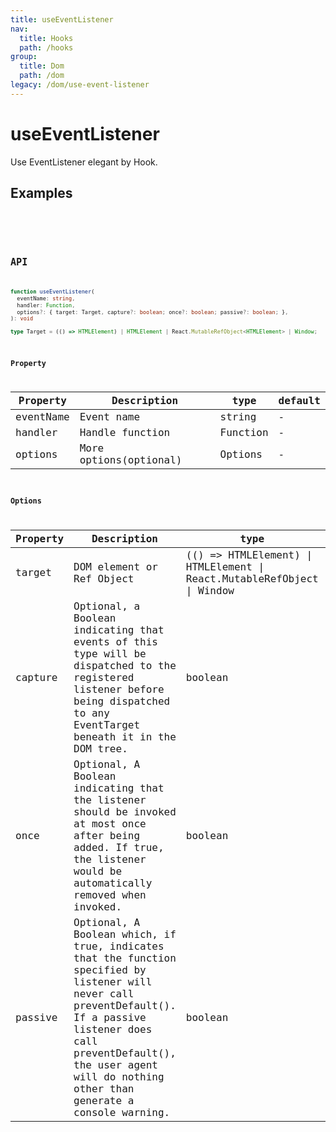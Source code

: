 ```yaml
---
title: useEventListener
nav:
  title: Hooks
  path: /hooks
group:
  title: Dom
  path: /dom
legacy: /dom/use-event-listener
---
```


# useEventListener

Use EventListener elegant by Hook.

## Examples

<code src="./demo/demo1.tsx" />

<code src="./demo/demo2.tsx" />

## API

```ts
function useEventListener(
  eventName: string,
  handler: Function,
  options?: { target: Target, capture?: boolean; once?: boolean; passive?: boolean; },
): void

type Target = (() => HTMLElement) | HTMLElement | React.MutableRefObject<HTMLElement> | Window;
```

### Property

| Property    | Description     | type                   | default |
|---------|----------|------------------------|--------|
| eventName | Event name | string | -      |
| handler | Handle function | Function | -      |
| options | More options(optional) | Options |   -   |

### Options

| Property    | Description     | type                   | default |
|---------|----------|------------------------|--------|
| target | DOM element or Ref Object | (() => HTMLElement) \| HTMLElement \| React.MutableRefObject \| Window | - |
| capture | Optional, a Boolean indicating that events of this type will be dispatched to the registered listener before being dispatched to any EventTarget beneath it in the DOM tree.	 | boolean  |    -   |
| once | Optional, A Boolean indicating that the listener should be invoked at most once after being added. If true, the listener would be automatically removed when invoked.	 | boolean   |    -   |
| passive | Optional, A Boolean which, if true, indicates that the function specified by listener will never call preventDefault(). If a passive listener does call preventDefault(), the user agent will do nothing other than generate a console warning.	 | boolean   |    -   |
